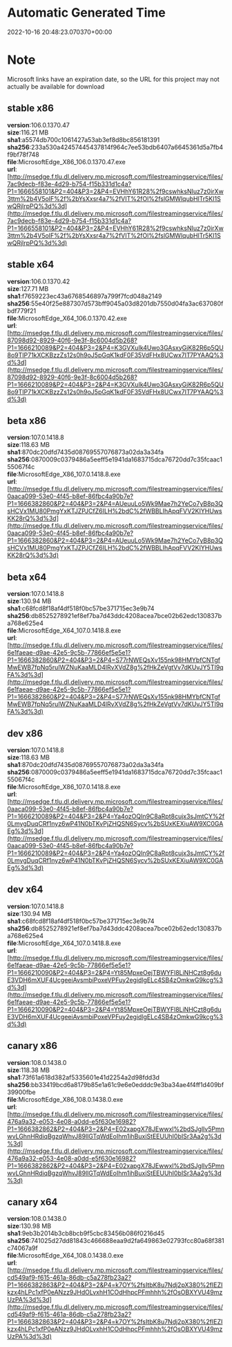 # Automatic Generated Time
2022-10-16 20:48:23.070370+00:00

# Note
Microsoft links have an expiration date, so the URL for this project may not actually be available for download

## stable x86
**version**:106.0.1370.47  
**size**:116.21 MB  
**sha1**:a5574db700c1061427a53ab3ef8d8bc856181391  
**sha256**:233a530a42457445437814f964c7ee53bdb6407a6645361d5a7fb4f9bf78f748  
**file**:MicrosoftEdge_X86_106.0.1370.47.exe  
**url**:[http://msedge.f.tlu.dl.delivery.mp.microsoft.com/filestreamingservice/files/7ac9decb-f83e-4d29-b754-f15b331d1c4a?P1=1666558101&P2=404&P3=2&P4=EVHhY61R28%2f9cswhksNIuz7z0irXw3ttm%2b4V5oIF%2f%2bYsXxsr4a7%2fVIT%2fOl%2fslGMWlqubHlTr5KI1SwQRjlrpPQ%3d%3d](http://msedge.f.tlu.dl.delivery.mp.microsoft.com/filestreamingservice/files/7ac9decb-f83e-4d29-b754-f15b331d1c4a?P1=1666558101&P2=404&P3=2&P4=EVHhY61R28%2f9cswhksNIuz7z0irXw3ttm%2b4V5oIF%2f%2bYsXxsr4a7%2fVIT%2fOl%2fslGMWlqubHlTr5KI1SwQRjlrpPQ%3d%3d)  

## stable x64
**version**:106.0.1370.42  
**size**:127.71 MB  
**sha1**:f7659223ec43a6768546897a799f7fcd048a2149  
**sha256**:55e40f25e887307d573bff9045a03d8201db7550d04fa3ac637080fbdf779f21  
**file**:MicrosoftEdge_X64_106.0.1370.42.exe  
**url**:[http://msedge.f.tlu.dl.delivery.mp.microsoft.com/filestreamingservice/files/87098d92-8929-40f6-9e3f-8c6004d5b268?P1=1666210089&P2=404&P3=2&P4=K3GVXuIk4Uwo3GAsxyGjK82R6p5QU8o9TIP71kXCKBzzZs12s0h9oJ5pGqK1kdF0F35VdFHx8UCwx7IT7PYAAQ%3d%3d](http://msedge.f.tlu.dl.delivery.mp.microsoft.com/filestreamingservice/files/87098d92-8929-40f6-9e3f-8c6004d5b268?P1=1666210089&P2=404&P3=2&P4=K3GVXuIk4Uwo3GAsxyGjK82R6p5QU8o9TIP71kXCKBzzZs12s0h9oJ5pGqK1kdF0F35VdFHx8UCwx7IT7PYAAQ%3d%3d)  

## beta x86
**version**:107.0.1418.8  
**size**:118.63 MB  
**sha1**:870dc20dfd7435d08769557076873a02da3a34fa  
**sha256**:0870009c0379486a5eeff5e1941da1683715dca76720dd7c35fcaac155067f4c  
**file**:MicrosoftEdge_X86_107.0.1418.8.exe  
**url**:[http://msedge.f.tlu.dl.delivery.mp.microsoft.com/filestreamingservice/files/0aaca099-53e0-4f45-b8ef-86fbc4a90b7e?P1=1666382860&P2=404&P3=2&P4=AUeuuLo5Wk9Mae7h2YeCo7yB8p3QsHCVx1MU80PmgYxKTJZPJCfZ6ILH%2bdC%2fWBBLIhApqFVV2KIYHUwsKK28rQ%3d%3d](http://msedge.f.tlu.dl.delivery.mp.microsoft.com/filestreamingservice/files/0aaca099-53e0-4f45-b8ef-86fbc4a90b7e?P1=1666382860&P2=404&P3=2&P4=AUeuuLo5Wk9Mae7h2YeCo7yB8p3QsHCVx1MU80PmgYxKTJZPJCfZ6ILH%2bdC%2fWBBLIhApqFVV2KIYHUwsKK28rQ%3d%3d)  

## beta x64
**version**:107.0.1418.8  
**size**:130.94 MB  
**sha1**:c68fcd8f18af4df518f0bc57be371715ec3e9b74  
**sha256**:db8525278921ef8ef7ba7d43ddc4208acea7bce02b62edc130837ba768e625e4  
**file**:MicrosoftEdge_X64_107.0.1418.8.exe  
**url**:[http://msedge.f.tlu.dl.delivery.mp.microsoft.com/filestreamingservice/files/6e1faeae-d9ae-42e5-9c5b-77866ef5e5e1?P1=1666382860&P2=404&P3=2&P4=S77rNWEQsXv155nk98HMYbfCNTgfMwEWB7fpNq5rulWZNuKaaMLD4lRvXVdZ8g%2fHkZeVgtVv7dKUvJY5TI9qFA%3d%3d](http://msedge.f.tlu.dl.delivery.mp.microsoft.com/filestreamingservice/files/6e1faeae-d9ae-42e5-9c5b-77866ef5e5e1?P1=1666382860&P2=404&P3=2&P4=S77rNWEQsXv155nk98HMYbfCNTgfMwEWB7fpNq5rulWZNuKaaMLD4lRvXVdZ8g%2fHkZeVgtVv7dKUvJY5TI9qFA%3d%3d)  

## dev x86
**version**:107.0.1418.8  
**size**:118.63 MB  
**sha1**:870dc20dfd7435d08769557076873a02da3a34fa  
**sha256**:0870009c0379486a5eeff5e1941da1683715dca76720dd7c35fcaac155067f4c  
**file**:MicrosoftEdge_X86_107.0.1418.8.exe  
**url**:[http://msedge.f.tlu.dl.delivery.mp.microsoft.com/filestreamingservice/files/0aaca099-53e0-4f45-b8ef-86fbc4a90b7e?P1=1666210089&P2=404&P3=2&P4=Ya4ozOQIn9C8aRpt8cujx3sJmtCY%2f0LmygDuqCRf1nyz6wP41N0bTKvPjZHQSN6Sycv%2bSUxKEXiuAW9XC0GAEg%3d%3d](http://msedge.f.tlu.dl.delivery.mp.microsoft.com/filestreamingservice/files/0aaca099-53e0-4f45-b8ef-86fbc4a90b7e?P1=1666210089&P2=404&P3=2&P4=Ya4ozOQIn9C8aRpt8cujx3sJmtCY%2f0LmygDuqCRf1nyz6wP41N0bTKvPjZHQSN6Sycv%2bSUxKEXiuAW9XC0GAEg%3d%3d)  

## dev x64
**version**:107.0.1418.8  
**size**:130.94 MB  
**sha1**:c68fcd8f18af4df518f0bc57be371715ec3e9b74  
**sha256**:db8525278921ef8ef7ba7d43ddc4208acea7bce02b62edc130837ba768e625e4  
**file**:MicrosoftEdge_X64_107.0.1418.8.exe  
**url**:[http://msedge.f.tlu.dl.delivery.mp.microsoft.com/filestreamingservice/files/6e1faeae-d9ae-42e5-9c5b-77866ef5e5e1?P1=1666210090&P2=404&P3=2&P4=Yt85MpxeOejTBWYFl8LiNHCzt8g6duE3VDH6mXUF4UcgeeiAvsmbiPoxeVPFuy2egidlgELc4SB4zOmkwG9kcg%3d%3d](http://msedge.f.tlu.dl.delivery.mp.microsoft.com/filestreamingservice/files/6e1faeae-d9ae-42e5-9c5b-77866ef5e5e1?P1=1666210090&P2=404&P3=2&P4=Yt85MpxeOejTBWYFl8LiNHCzt8g6duE3VDH6mXUF4UcgeeiAvsmbiPoxeVPFuy2egidlgELc4SB4zOmkwG9kcg%3d%3d)  

## canary x86
**version**:108.0.1438.0  
**size**:118.38 MB  
**sha1**:73f61a618d382af5335601e41d2254a2d98fdd3d  
**sha256**:bb33419bcd6a8179b85e1a61c9e6e0edddc9e3ba34ae4f4ff1d409bf39900fbe  
**file**:MicrosoftEdge_X86_108.0.1438.0.exe  
**url**:[http://msedge.f.tlu.dl.delivery.mp.microsoft.com/filestreamingservice/files/476a9a32-e053-4e08-a0dd-e5f630e16982?P1=1666382862&P2=404&P3=2&P4=E02xapgX78JEwwxl%2bdSJgllv5PmnwvLGhnHRdiqBgzqWhvJ89llGTqWdEoIhm1ihBuxiStEEUUhI0bISr3Aa2g%3d%3d](http://msedge.f.tlu.dl.delivery.mp.microsoft.com/filestreamingservice/files/476a9a32-e053-4e08-a0dd-e5f630e16982?P1=1666382862&P2=404&P3=2&P4=E02xapgX78JEwwxl%2bdSJgllv5PmnwvLGhnHRdiqBgzqWhvJ89llGTqWdEoIhm1ihBuxiStEEUUhI0bISr3Aa2g%3d%3d)  

## canary x64
**version**:108.0.1438.0  
**size**:130.98 MB  
**sha1**:9eb3b2014b3cb8bcb9f5cbc83456b086f0216d45  
**sha256**:741025d27dd81843c466688eaa9d2fa649863e02793fcc80a68f381c74067a9f  
**file**:MicrosoftEdge_X64_108.0.1438.0.exe  
**url**:[http://msedge.f.tlu.dl.delivery.mp.microsoft.com/filestreamingservice/files/cd549af9-f615-461a-86db-c5a278fb23a2?P1=1666382863&P2=404&P3=2&P4=k7OY%2fsItbK8u7Ndj2pX380%2fIEZIkzx4hLPc1xfP0eANzz9JHdOLvxhH1COdHhpcPFmhhh%2fOsOBXYVU49mzUzPA%3d%3d](http://msedge.f.tlu.dl.delivery.mp.microsoft.com/filestreamingservice/files/cd549af9-f615-461a-86db-c5a278fb23a2?P1=1666382863&P2=404&P3=2&P4=k7OY%2fsItbK8u7Ndj2pX380%2fIEZIkzx4hLPc1xfP0eANzz9JHdOLvxhH1COdHhpcPFmhhh%2fOsOBXYVU49mzUzPA%3d%3d)  

